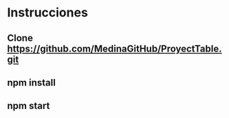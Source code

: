 # Instrucciones



## Clone https://github.com/MedinaGitHub/ProyectTable.git

## npm install

## npm start
